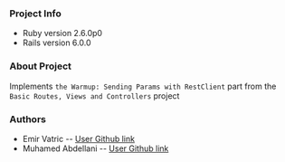 ### Project Info
- Ruby version 2.6.0p0
- Rails version 6.0.0
### About Project
Implements `the Warmup: Sending Params with RestClient` part from the `Basic Routes, Views and Controllers` project

### Authors
- Emir Vatric -- [User Github link](https://github.com/EmirVatric)
- Muhamed Abdellani -- [User Github link](https://github.com/abdellani)